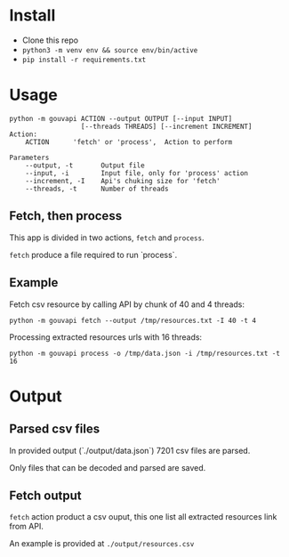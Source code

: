 
# Install

+ Clone this repo
+ `python3 -m venv env && source env/bin/active`
+ `pip install -r requirements.txt`


# Usage

```
python -m gouvapi ACTION --output OUTPUT [--input INPUT]
                  [--threads THREADS] [--increment INCREMENT]
Action:
    ACTION      'fetch' or 'process',  Action to perform

Parameters
    --output, -t       Output file
    --input, -i        Input file, only for 'process' action
    --increment, -I    Api's chuking size for 'fetch'
    --threads, -t      Number of threads
```


## Fetch, then process

This app is divided in two actions, `fetch` and `process`.

`fetch` produce a file required to run ̀ process`.


## Example

Fetch csv resource by calling API by chunk of 40 and 4 threads:

```
python -m gouvapi fetch --output /tmp/resources.txt -I 40 -t 4
```

Processing extracted resources urls with 16 threads:

```
python -m gouvapi process -o /tmp/data.json -i /tmp/resources.txt -t 16
```


# Output


## Parsed csv files

In provided output (̀ ./output/data.json`) 7201 csv files are parsed.

Only files that can be decoded and parsed are saved.


## Fetch output

`fetch` action product a csv ouput, this one list all extracted resources link from API.

An example is provided at `./output/resources.csv`


